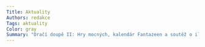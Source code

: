 ```yaml
---
Title: Aktuality
Authors: redakce
Tags: aktuality
Color: gray
Summary: "Dračí doupě II: Hry mocných, kalendár Fantazeen a soutěž o ilustrátora Končiny"
---
```


